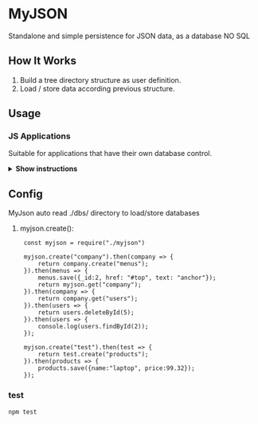 # MyJSON

Standalone and simple persistence for JSON data, as a database NO SQL

## How It Works

1. Build a tree directory structure as user definition.
2. Load / store data according previous structure.

## Usage

### JS Applications

Suitable for applications that have their own database control.

<details><summary><b>Show instructions</b></summary>

1. Install by npm:

    ```sh
    $ npm install myjson
    ```

</details>

## Config

MyJson auto read ./dbs/ directory to load/store databases

1. myjson.create():

   ```
    const myjson = require("./myjson")

    myjson.create("company").then(company => {
        return company.create("menus");
    }).then(menus => {
        menus.save({_id:2, href: "#top", text: "anchor"});
        return myjson.get("company");
    }).then(company => {
        return company.get("users");
    }).then(users => {
        return users.deleteById(5);
    }).then(users => {
        console.log(users.findById(2));
    });

    myjson.create("test").then(test => {
        return test.create("products");
    }).then(products => {
        products.save({name:"laptop", price:99.32});
    });
   ```

### test

```
npm test
```